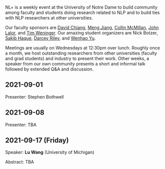 NL+ is a weekly event at the University of Notre Dame to build community among faculty and students doing research related to NLP and to build ties with NLP researchers at other universities.

Our faculty sponsors are [David Chiang](https://www3.nd.edu/~dchiang), [Meng Jiang](https://meng-jiang.com), [Collin McMillan](https://www3.nd.edu/~cmc), [John Lalor](https://jplalor.github.io), and [Tim Weninger](https://www3.nd.edu/~tweninge/). Our amazing student organizers are Nick Botzer, [Sakib Haque](https://www.sakibhaque.com), [Darcey Riley](https://darcey.github.io), and [Wenhao Yu](https://wyu97.github.io).

Meetings are usually on Wednesdays at 12:30pm over lunch.
Roughly once a month, we host outstanding researchers from other universities (faculty and grad students) and industry to present their work.
Other weeks, a speaker from our own community presents a short and informal talk followed by extended Q&A and discussion.

## 2021-09-01

Presenter: Stephen Bothwell

## 2021-09-08

Presenter: TBA

## 2021-09-17 (Friday)

Speaker: **Lu Wang** (University of Michigan)

Abstract: TBA
